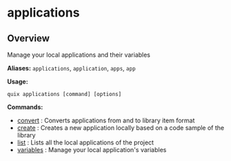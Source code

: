 # applications

## Overview

Manage your local applications and their variables

**Aliases:** `applications`, `application`, `apps`, `app`

**Usage:**

```
quix applications [command] [options]
```

**Commands:**

- [convert](convert.md) : Converts applications from and to library item format
- [create](create.md) : Creates a new application locally based on a code sample of the library
- [list](list.md) : Lists all the local applications of the project
- [variables](variables\index.md) : Manage your local application's variables

